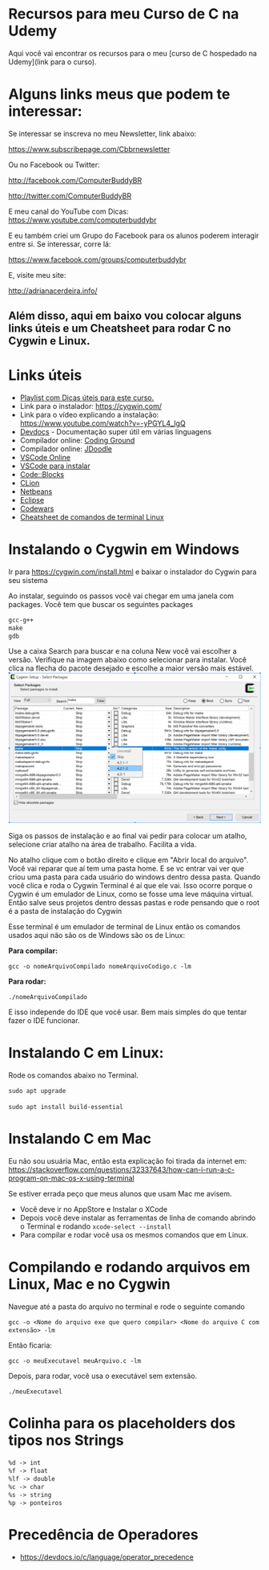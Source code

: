 # Recursos para meu Curso de C na Udemy
Aqui você vai encontrar os recursos para o meu [curso de C hospedado na Udemy](link para o curso).

# Alguns links meus que podem te interessar:


Se interessar se inscreva no meu Newsletter, link abaixo:

https://www.subscribepage.com/Cbbrnewsletter

Ou no Facebook ou Twitter:

http://facebook.com/ComputerBuddyBR

http://twitter.com/ComputerBuddyBR

E meu canal do YouTube com Dicas:
https://www.youtube.com/computerbuddybr

E eu também criei um Grupo do Facebook para os alunos poderem interagir entre si. Se interessar, corre lá:

https://www.facebook.com/groups/computerbuddybr

E, visite meu site:

http://adrianacerdeira.info/

## Além disso, aqui em baixo vou colocar alguns links úteis e um Cheatsheet para rodar C no Cygwin e Linux.

# Links úteis
- [Playlist com Dicas úteis para este curso.](https://www.youtube.com/watch?v=-yPGYL4_IgQ&list=PLhx-V5qg9T6QkiLCLkzaReh0J_9geSe7m) 
- Link para o instalador: https://cygwin.com/
- Link para o vídeo explicando a instalação: https://www.youtube.com/watch?v=-yPGYL4_IgQ 
- [Devdocs](https://devdocs.io/c/) - Documentação super útil em várias linguagens
- Compilador online: [Coding Ground](https://www.tutorialspoint.com/online_c_compiler.php)
- Compilador online: [JDoodle](https://www.jdoodle.com/c-online-compiler/)
- [VSCode Online](https://vscode.dev/)
- [VSCode para instalar](https://code.visualstudio.com/download)
- [Code::Blocks](https://www.codeblocks.org/)
- [CLion](https://www.jetbrains.com/clion/)
- [Netbeans](https://netbeans.apache.org/)
- [Eclipse](https://www.eclipse.org/ide/)
- [Codewars](https://www.codewars.com/)
- [Cheatsheet de comandos de terminal Linux](https://www.guru99.com/linux-commands-cheat-sheet.html)

# Instalando o Cygwin em Windows

Ir para https://cygwin.com/install.html e baixar o instalador do Cygwin para seu sistema

Ao instalar, seguindo os passos você vai chegar em uma janela com packages. Você tem que buscar os seguintes packages


```
gcc-g++
make
gdb
```

Use a caixa Search para buscar e na coluna New você vai escolher a versão. Verifique na imagem abaixo como selecionar para instalar. Você clica na flecha do pacote desejado e escolhe a maior versão mais estável.
![](cgwin.png)

Siga os passos de instalação e ao final vai pedir para colocar um atalho, selecione criar atalho na área de trabalho. Facilita a vida.

No atalho clique com o botão direito e clique em "Abrir local do arquivo". Você vai reparar que aí tem uma pasta home. E se vc entrar vai ver que criou uma pasta para cada usuário do windows dentro dessa pasta. Quando você clica e roda o Cygwin Terminal é aí que ele vai. Isso ocorre porque o Cygwin é um emulador de Linux, como se fosse uma leve máquina virtual. Então salve seus projetos dentro dessas pastas e rode pensando que o root é a pasta de instalação do Cygwin

Esse terminal é um emulador de terminal de Linux então os comandos usados aqui não são os de Windows são os de Linux:


**Para compilar:** 
```
gcc -o nomeArquivoCompilado nomeArquivoCodigo.c -lm
```
**Para rodar:** 
```
./nomeArquivoCompilado
```

E isso independe do IDE que você usar. Bem mais simples do que tentar fazer o IDE funcionar.



# Instalando C em Linux:

Rode os comandos abaixo no Terminal.

```
sudo apt upgrade

sudo apt install build-essential
```

# Instalando C em Mac
Eu não sou usuária Mac, então esta explicação foi tirada da internet em: https://stackoverflow.com/questions/32337643/how-can-i-run-a-c-program-on-mac-os-x-using-terminal

Se estiver errada peço que meus alunos que usam Mac me avisem.

- Você deve ir no AppStore e Instalar o XCode
- Depois você deve instalar as ferramentas de linha de comando abrindo o Terminal e rodando ```xcode-select --install```
- Para compilar e rodar você usa os mesmos comandos que em Linux.

# Compilando e rodando arquivos em Linux, Mac e no Cygwin
Navegue até a pasta do arquivo no terminal e rode o seguinte comando 

```
gcc -o <Nome do arquivo exe que quero compilar> <Nome do arquivo C com extensão> -lm
```

Então ficaria:
```
gcc -o meuExecutavel meuArquivo.c -lm
```

Depois, para rodar, você usa o executável sem extensão.

```
./meuExecutavel
```

# Colinha para os placeholders dos tipos nos Strings

```
%d -> int
%f -> float
%lf -> double
%c -> char
%s -> string
%p -> ponteiros
```

# Precedência de Operadores
- https://devdocs.io/c/language/operator_precedence